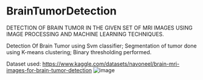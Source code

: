 # BrainTumorDetection
DETECTION OF BRAIN TUMOR IN THE GIVEN SET OF MRI IMAGES USING IMAGE PROCESSING AND MACHINE LEARNING TECHNIQUES.

Detection Of Brain Tumor using Svm classifier;
Segmentation of tumor done using K-means clustering;
Binary thresholding performed.

Dataset used: https://www.kaggle.com/datasets/navoneel/brain-mri-images-for-brain-tumor-detection
![image](https://user-images.githubusercontent.com/116747680/198092747-d5a6da2c-9bc2-4f3c-92b2-c2785e5519b0.png)

